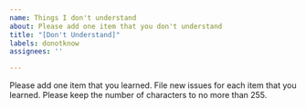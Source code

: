 ```yaml
---
name: Things I don't understand
about: Please add one item that you don't understand
title: "[Don't Understand]"
labels: donotknow
assignees: ''

---
```


Please add one item that you learned.  File new issues for each item that you learned.  Please keep the number of characters to no more than 255.
